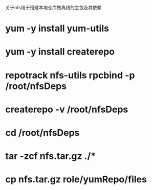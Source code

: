 关于nfs用于搭建本地仓库做离线的主包及其依赖
# yum -y install yum-utils
# yum -y install createrepo

# repotrack nfs-utils rpcbind -p /root/nfsDeps
# createrepo -v /root/nfsDeps
# cd /root/nfsDeps
# tar -zcf  nfs.tar.gz  ./*

# cp nfs.tar.gz role/yumRepo/files

